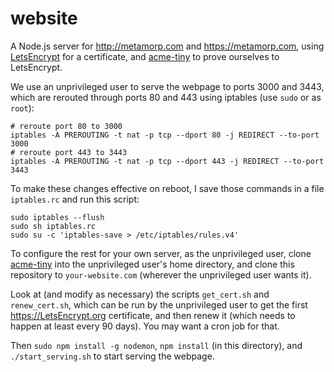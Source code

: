 # website
A Node.js server for http://metamorp.com and https://metamorp.com,
using [LetsEncrypt](https://letsencrypt.org) for a certificate, 
and [acme-tiny](https://github.com/diafygi/acme-tiny) to prove ourselves to LetsEncrypt.

We use an unprivileged user to serve the webpage to ports 3000 and 3443, which are
rerouted through ports 80 and 443 using iptables (use `sudo` or as `root`):

```
# reroute port 80 to 3000
iptables -A PREROUTING -t nat -p tcp --dport 80 -j REDIRECT --to-port 3000
# reroute port 443 to 3443
iptables -A PREROUTING -t nat -p tcp --dport 443 -j REDIRECT --to-port 3443
```

To make these changes effective on reboot, I save those commands in a file `iptables.rc` 
and run this script:

```
sudo iptables --flush
sudo sh iptables.rc
sudo su -c 'iptables-save > /etc/iptables/rules.v4'
```

To configure the rest for your own server, as the unprivileged user,
clone [acme-tiny](https://github.com/diafygi/acme-tiny) into the unprivileged user's home directory, 
and clone this repository to `your-website.com` (wherever the unprivileged user wants it).

Look at (and modify as necessary) the scripts `get_cert.sh` and `renew_cert.sh`, 
which can be run by the unprivileged user to get the first https://LetsEncrypt.org certificate, and
then renew it (which needs to happen at least every 90 days).  You may want a cron job for that.

Then `sudo npm install -g nodemon`, `npm install` (in this directory), 
and `./start_serving.sh` to start serving the webpage.
